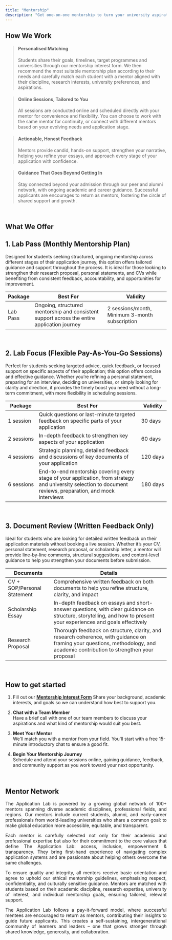```yaml
---
title: "Mentorship"
description: "Get one-on-one mentorship to turn your university aspirations into acceptances"
---
```


## How We Work

> <h4>Personalised Matching</h4><p>Students share their goals, timelines, target programmes and universities through our mentorship interest form. We then recommend the most suitable mentorship plan according to their needs and carefully match each student with a mentor aligned with their discipline, research interests, university preferences, and aspirations.</p>

> <h4>Online Sessions, Tailored to You</h4><p>All sessions are conducted online and scheduled directly with your mentor for convenience and flexibility. You can choose to work with the same mentor for continuity, or connect with different mentors based on your evolving needs and application stage.</p>

> <h4>Actionable, Honest Feedback</h4><p>Mentors provide candid, hands-on support, strengthen your narrative, helping you refine your essays, and approach every stage of your application with confidence.</p>

> <h4>Guidance That Goes Beyond Getting In</h4><p> Stay connected beyond your admission through our peer and alumni network, with ongoing academic and career guidance. Successful applicants are encourages to return as mentors, fostering the circle of shared support and growth.</p>
<br>

## What We Offer

<h2><span class="gradient-text">1. Lab Pass (Monthly Mentorship Plan)</span></h2>
Designed for students seeking structured, ongoing mentorship across different stages of their application journey, this option offers tailored guidance and support throughout the process. It is ideal for those looking to strengthen their research proposal, personal statements, and CVs while benefiting from consistent feedback, accountability, and opportunities for improvement. 

| Package | Best For | Validity |
|----------|----------|----------|
| Lab Pass | Ongoing, structured mentorship and consistent support across the entire application journey | 2 sessions/month, Minimum 3-month subscription |

<br>
<h2><span class="gradient-text">2. Lab Focus (Flexible Pay-As-You-Go Sessions)</span></h2>
Perfect for students seeking targeted advice, quick feedback, or focused support on specific aspects of their application; this option offers concise and effective guidance. Whether you’re refining a personal statement, preparing for an interview, deciding on universities, or simply looking for clarity and direction, it provides the timely boost you need without a long-term commitment, with more flexibility in scheduling sessions. 

| Package | Best For | Validity |
|----------|----------|----------|
| 1&nbsp;session | Quick questions or last-minute targeted feedback on specific parts of your application | 30&nbsp;days |
| 2&nbsp;sessions | In-depth feedback to strengthen key aspects of your application | 60&nbsp;days |
| 4&nbsp;sessions | Strategic planning, detailed feedback and discussions of key documents of your application | 120&nbsp;days |
| 6&nbsp;sessions | End-to-end mentorship covering every stage of your application, from strategy and university selection to document reviews, preparation, and mock interviews | 180&nbsp;days |

<br> 
<h2><span class="gradient-text">3. Document Review (Written Feedback Only)</span></h2>
Ideal for students who are looking for detailed written feedback on their application materials without booking a live session. Whether it’s your CV, personal statement, research proposal, or scholarship letter, a mentor will provide line-by-line comments, structural suggestions, and content-level guidance to help you strengthen your documents before submission.

| Documents | Details |
|----------|----------|
| CV + SOP/Personal Statement | Comprehensive written feedback on both documents to help you refine structure, clarity, and impact |
| Scholarship Essay | In-depth feedback on essays and short-answer questions, with clear guidance on structure, storytelling, and how to present your experiences and goals effectively |
| Research Proposal | Thorough feedback on structure, clarity, and research coherence, with guidance on framing your questions, methodology, and academic contribution to strengthen your proposal |
<br>

## How to get started
1. Fill out our **[Mentorship Interest Form](https://docs.google.com/forms/d/11FF1D4aMOb4vNw7NrIOIzaA754jclf0YOqk0G2i2n9Q/viewform?edit_requested=true#responses)** 
   Share your background, academic interests, and goals so we can understand how best to support you.

2. **Chat with a Team Member**  
   Have a brief call with one of our team members to discuss your aspirations and what kind of mentorship would suit you best.

3. **Meet Your Mentor**  
   We'll match you with a mentor from your field. You'll start with a free 15-minute introductory chat to ensure a good fit.

4. **Begin Your Mentorship Journey**  
   Schedule and attend your sessions online, gaining guidance, feedback, and community support as you work toward your next opportunity.

<br>

<div style="text-align: justify;">

   ## Mentor Network
   The Application Lab is powered by a growing global network of 100+ mentors spanning diverse academic disciplines, professional fields, and regions. Our mentors include current students, alumni, and early-career professionals from world-leading universities who share a common goal: to make global education more accessible, equitable, and transparent.

   Each mentor is carefully selected not only for their academic and professional expertise but also for their commitment to the core values that define The Application Lab: access, inclusion, empowerment & transparency. They bring first-hand experience of navigating complex application systems and are passionate about helping others overcome the same challenges.

   To ensure quality and integrity, all mentors receive basic orientation and agree to uphold our ethical mentorship guidelines, emphasising respect, confidentiality, and culturally sensitive guidance. Mentors are matched with students based on their academic discipline, research expertise, university of interest, and individual mentorship goals, ensuring tailored, relevant support.

   The Application Lab follows a pay-it-forward model, where successful mentees are encouraged to return as mentors, contributing their insights to guide future applicants. This creates a self-sustaining, intergenerational community of learners and leaders – one that grows stronger through shared knowledge, generosity, and collaboration.

   </div>
